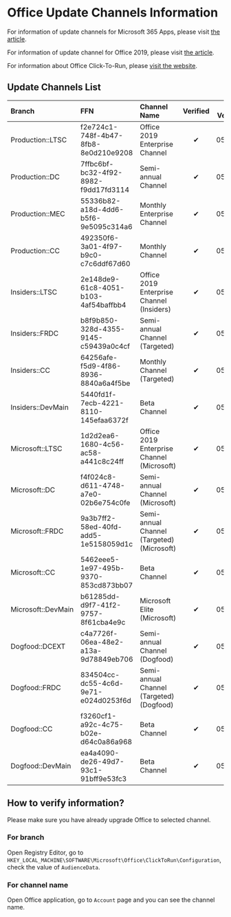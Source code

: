 # Office Update Channels Information

For information of update channels for Microsoft 365 Apps, please visit [the article](https://docs.microsoft.com/en-us/deployoffice/overview-update-channels).

For information of update channel for Office 2019, please visit [the article](https://docs.microsoft.com/en-us/deployoffice/office2019/update#update-channel-for-office-2019).

For information about Office Click-To-Run, please [visit the website](https://mrodevicemgr.officeapps.live.com/mrodevicemgrsvc/api/v2/C2RReleaseData).

## Update Channels List

| Branch | FFN | Channel Name | Verified | Last Verification |
| :---- | :---- | :---- | :---: | :---: |
Production::LTSC | f2e724c1-748f-4b47-8fb8-8e0d210e9208 | Office 2019 Enterprise Channel | ✔ | 05/28/2020 |
Production::DC | 7ffbc6bf-bc32-4f92-8982-f9dd17fd3114 | Semi-annual Channel | ✔ | 05/28/2020 |
Production::MEC | 55336b82-a18d-4dd6-b5f6-9e5095c314a6 | Monthly Enterprise Channel | ✔ | 05/28/2020 |
Production::CC | 492350f6-3a01-4f97-b9c0-c7c6ddf67d60 | Monthly Channel | ✔ | 05/28/2020 |
Insiders::LTSC | 2e148de9-61c8-4051-b103-4af54baffbb4 | Office 2019 Enterprise Channel (Insiders) | ✔ | 05/28/2020 |
Insiders::FRDC | b8f9b850-328d-4355-9145-c59439a0c4cf | Semi-annual Channel (Targeted) | ✔ | 05/28/2020 |
Insiders::CC | 64256afe-f5d9-4f86-8936-8840a6a4f5be | Monthly Channel (Targeted) | ✔ | 05/28/2020 |
Insiders::DevMain | 5440fd1f-7ecb-4221-8110-145efaa6372f | Beta Channel | ✔ | 05/28/2020 |
Microsoft::LTSC | 1d2d2ea6-1680-4c56-ac58-a441c8c24ff | Office 2019 Enterprise Channel (Microsoft) | ✔ | 05/28/2020 |
Microsoft::DC | f4f024c8-d611-4748-a7e0-02b6e754c0fe | Semi-annual Channel (Microsoft) | ✔ | 05/28/2020 |
Microsoft::FRDC | 9a3b7ff2-58ed-40fd-add5-1e5158059d1c | Semi-annual Channel (Targeted) (Microsoft) | ✔ | 05/28/2020 |
Microsoft::CC | 5462eee5-1e97-495b-9370-853cd873bb07 | Beta Channel | ✔ | 05/28/2020 |
Microsoft::DevMain | b61285dd-d9f7-41f2-9757-8f61cba4e9c | Microsoft Elite (Microsoft) | ✔ | 05/28/2020 |
Dogfood::DCEXT | c4a7726f-06ea-48e2-a13a-9d78849eb706 | Semi-annual Channel (Dogfood) | ✔ | 05/28/2020 |
Dogfood::FRDC | 834504cc-dc55-4c6d-9e71-e024d0253f6d | Semi-annual Channel (Targeted) (Dogfood) | ✔ | 05/28/2020 |
Dogfood::CC | f3260cf1-a92c-4c75-b02e-d64c0a86a968 | Beta Channel | ✔ | 05/28/2020 |
Dogfood::DevMain | ea4a4090-de26-49d7-93c1-91bff9e53fc3 | Beta Channel | ✔ | 05/28/2020 |

## How to verify information?

Please make sure you have already upgrade Office to selected channel.

### For branch

Open Registry Editor, go to `HKEY_LOCAL_MACHINE\SOFTWARE\Microsoft\Office\ClickToRun\Configuration`, check the value of `AudienceData`.

### For channel name

Open Office application, go to `Account` page and you can see the channel name.